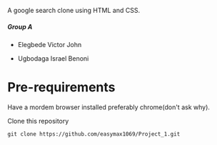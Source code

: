 A google search clone using HTML and CSS.

##### Group A #####

-	Elegbede Victor John

-	Ugbodaga Israel Benoni


Pre-requirements
==================
Have a mordem browser installed preferably chrome(don't ask why).

Clone this repository 

```shell
git clone https://github.com/easymax1069/Project_1.git
```
